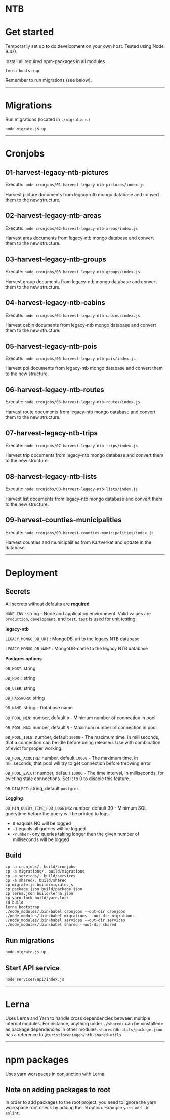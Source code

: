 NTB
===


# Get started

Temporarily set up to do development on your own host. Tested using Node 9.4.0.


Install all required npm-packages in all modules
```
lerna bootstrap
```

Remember to run migrations (see below).

----

# Migrations

Run migrations (located in `./migrations`)
```
node migrate.js up
```

----

# Cronjobs

## 01-harvest-legacy-ntb-pictures
Execute:
`node cronjobs/01-harvest-legacy-ntb-pictures/index.js`

Harvest picture documents from legacy-ntb mongo database and convert them to the new structure.

## 02-harvest-legacy-ntb-areas
Execute:
`node cronjobs/02-harvest-legacy-ntb-areas/index.js`

Harvest area documents from legacy-ntb mongo database and convert them to the new structure.

## 03-harvest-legacy-ntb-groups
Execute:
`node cronjobs/03-harvest-legacy-ntb-groups/index.js`

Harvest group documents from legacy-ntb mongo database and convert them to the new structure.

## 04-harvest-legacy-ntb-cabins
Execute:
`node cronjobs/04-harvest-legacy-ntb-cabins/index.js`

Harvest cabin documents from legacy-ntb mongo database and convert them to the new structure.

## 05-harvest-legacy-ntb-pois
Execute:
`node cronjobs/05-harvest-legacy-ntb-pois/index.js`

Harvest poi documents from legacy-ntb mongo database and convert them to the new structure.

## 06-harvest-legacy-ntb-routes
Execute:
`node cronjobs/06-harvest-legacy-ntb-routes/index.js`

Harvest route documents from legacy-ntb mongo database and convert them to the new structure.

## 07-harvest-legacy-ntb-trips
Execute:
`node cronjobs/07-harvest-legacy-ntb-trips/index.js`

Harvest trip documents from legacy-ntb mongo database and convert them to the new structure.

## 08-harvest-legacy-ntb-lists
Execute:
`node cronjobs/08-harvest-legacy-ntb-lists/index.js`

Harvest list documents from legacy-ntb mongo database and convert them to the new structure.

## 09-harvest-counties-municipalities
Execute:
`node cronjobs/09-harvest-counties-municipalities/index.js`

Harvest counties and municipalities from Kartverket and update in the database.

----

# Deployment

## Secrets

All secrets without defaults are **required**

`NODE_ENV` : string - Node and application environment. Valid values are
`production`, `development`, and `test`. `test` is used for unit testing.

**legacy-ntb**

`LEGACY_MONGO_DB_URI` : MongoDB-uri to the legacy NTB database

`LEGACY_MONGO_DB_NAME` : MongoDB-name to the legacy NTB database

**Postgres options**

`DB_HOST`: string

`DB_PORT`: string

`DB_USER`: string

`DB_PASSWORD`: string

`DB_NAME`: string - Database name

`DB_POOL_MIN`: number, default `0` - Minimum number of connection in pool

`DB_POOL_MAX`: number, default `5` - Maximum number of connection in pool

`DB_POOL_IDLE`: number, default `10000` - The maximum time, in milliseconds, that a connection can be idle before being released. Use with combination of evict for proper working.

`DB_POOL_ACQUIRE`: number, default `10000` - The maximum time, in milliseconds, that pool will try to get connection before throwing error

`DB_POOL_EVICT`: number, default `10000` - The time interval, in milliseconds, for evicting stale connections. Set it to 0 to disable this feature.

`DB_DIALECT`: string, default `postgres`


**Logging**

`DB_MIN_QUERY_TIME_FOR_LOGGING`: number, default 30 - Minimum SQL querytime before the query will be printed to logs.
- `0` eaquals NO will be logged
- `-1` equals all queries will be logged
- `<number>` ony queries taking longer then the given number of milliseconds will be logged


## Build

```
cp -a cronjobs/. build/cronjobs
cp -a migrations/. build/migrations
cp -a services/. build/services
cp -a shared/. build/shared
cp migrate.js build/migrate.js
cp package.json build/package.json
cp lerna.json build/lerna.json
cp yarn.lock build/yarn.lock
cd build
lerna bootstrap
./node_modules/.bin/babel cronjobs --out-dir cronjobs
./node_modules/.bin/babel migrations --out-dir migrations
./node_modules/.bin/babel services --out-dir services
./node_modules/.bin/babel shared --out-dir shared
```

## Run migrations

`node migrate.js up`

## Start API service

`node services/api/index.js`

----

# Lerna

Uses Lerna and Yarn to handle cross dependencies between multiple internal modules. For instance, anything under `./shared/` can be «installed» as package dependencies in other modules. `shared/db-utils/package.json` has a reference to `@turistforeningen/ntb-shared-utils`

----

# npm packages

Uses yarn worspaces in conjunction with Lerna.

## Note on adding packages to root

In order to add packages to the root project, you need to ignore the yarn
workspace root check by adding the `-W` option. Example `yarn add -W eslint`.
